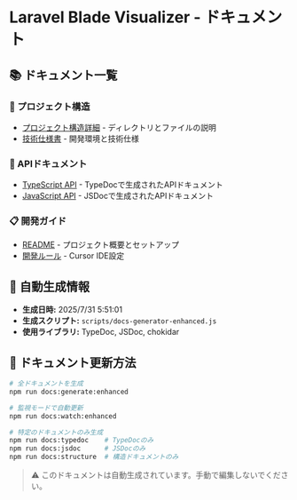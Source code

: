 # Laravel Blade Visualizer - ドキュメント

## 📚 ドキュメント一覧

### 📖 プロジェクト構造
- [プロジェクト構造詳細](./structure/STRUCTURE.md) - ディレクトリとファイルの説明
- [技術仕様書](./TECHNICAL.md) - 開発環境と技術仕様

### 🔧 APIドキュメント
- [TypeScript API](./api/) - TypeDocで生成されたAPIドキュメント
- [JavaScript API](./js-api/) - JSDocで生成されたAPIドキュメント

### 📋 開発ガイド
- [README](../README.md) - プロジェクト概要とセットアップ
- [開発ルール](../.cursorrules) - Cursor IDE設定

## 🔄 自動生成情報

- **生成日時:** 2025/7/31 5:51:01
- **生成スクリプト:** `scripts/docs-generator-enhanced.js`
- **使用ライブラリ:** TypeDoc, JSDoc, chokidar

## 📝 ドキュメント更新方法

```bash
# 全ドキュメントを生成
npm run docs:generate:enhanced

# 監視モードで自動更新
npm run docs:watch:enhanced

# 特定のドキュメントのみ生成
npm run docs:typedoc    # TypeDocのみ
npm run docs:jsdoc      # JSDocのみ
npm run docs:structure  # 構造ドキュメントのみ
```

> ⚠️ このドキュメントは自動生成されています。手動で編集しないでください。
